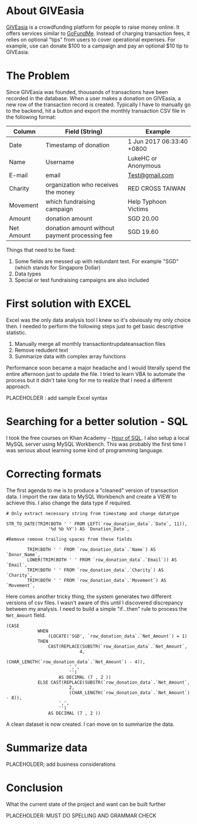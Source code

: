 # About GIVEasia
[GIVEasia](https://give.asia/) is a crowdfunding platform for people to raise money online. It offers services similar to [GoFundMe](https://www.gofundme.com/). Instead of charging transaction fees, it relies on optional "tips" from users to cover operational expenses. For example, use can donate $100 to a campaign and pay an optional $10 tip to GIVEasia. 


# The Problem
Since GIVEasia was founded, thousands of transactions have been recorded in the database. When a user makes a donation on GIVEasia, a new row of the transaction record is created. Typically I have to manually go to the backend, hit a button and export the monthly transaction CSV file in the following format:

Column| Field (String) | Example 
------|-------|--------
Date | Timestamp of donation | 1 Jun 2017 06:33:40 +0800
Name | Username | LukeHC or Anonymous
E-mail | email | Test@gmail.com
Charity |	organization who receives the money | RED CROSS TAIWAN
Movement | which fundraising campaign | Help Typhoon Victims
Amount | donation amount | SGD 20.00
Net Amount | donation amount without payment processing fee	| SGD 19.60

Things that need to be fixed:

1. Some fields are messed up with redundant text. For example "SGD" (which stands for Singapore Dollar)
2. Data types
3. Special or test fundraising campaigns are also included 

# First solution with EXCEL 

Excel was the only data analysis tool I knew so it's obviously my only choice then. I needed to perform the following steps just to get basic descriptive statistic.

1. Manually merge all monthly transactiontrupdateansaction files
2. Remove redudent text
3. Summarize data with complex array functions

Performance soon became a major headache and I would literally spend the entire afternoon just to update the file. I tried to learn VBA to automate the process but it didn't take long for me to realize that I need a different approach.

PLACEHOLDER : add sample Excel syntax

# Searching for a better solution - SQL

I took the free courses on Khan Academy - [Hour of SQL](https://www.khanacademy.org/computing/hour-of-code/hour-of-sql). I also setup a local MySQL server using MySQL Workbench. This was probably the first time I was serious about learning some kind of programming language.

#  Correcting formats

The first agenda to me is to produce a "cleaned" version of transaction data. I import the raw data to MySQL Workbench and create a VIEW to achieve this. I also change the data type if required.

```
# Only extract necessary string from timestamp and change datatype

STR_TO_DATE(TRIM(BOTH ' ' FROM LEFT(`row_donation_data`.`Date`, 11)),
                '%d %b %Y') AS `Donation_Date`,
                
#Remove remove trailing spaces from these fields

        TRIM(BOTH ' ' FROM `row_donation_data`.`Name`) AS `Donor_Name`,
        LOWER(TRIM(BOTH ' ' FROM `row_donation_data`.`Email`)) AS `Email`,
        TRIM(BOTH ' ' FROM `row_donation_data`.`Charity`) AS `Charity`,
        TRIM(BOTH ' ' FROM `row_donation_data`.`Movement`) AS `Movement`,
```
Here comes another tricky thing, the system generates two different versions of csv files. I wasn't aware of this until I discovered discrepancy between my analysis. I need to build a simple "if...then" rule to process the ```Net_Amount``` field.

```
(CASE
            WHEN
                (LOCATE('SGD', `row_donation_data`.`Net_Amount`) = 1)
            THEN
                CAST(REPLACE(SUBSTR(`row_donation_data`.`Net_Amount`,
                            4,
                            (CHAR_LENGTH(`row_donation_data`.`Net_Amount`) - 4)),
                        ',',
                        '')
                    AS DECIMAL (7 , 2 ))
            ELSE CAST(REPLACE(SUBSTR(`row_donation_data`.`Net_Amount`,
                        2,
                        (CHAR_LENGTH(`row_donation_data`.`Net_Amount`) - 8)),
                    ',',
                    '')
                AS DECIMAL (7 , 2 ))
```
A clean dataset is now created. I can move on to summarize the data.

# Summarize data
PLACEHOLDER; add business considerations 


# Conclusion
What the current state of the project and want can be built further 

PLACEHOLDER: MUST DO SPELLING AND GRAMMAR CHECK

